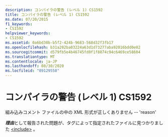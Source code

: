 ```yaml
---
description: コンパイラの警告 (レベル 1) CS1592
title: コンパイラの警告 (レベル 1) CS1592
ms.date: 07/20/2015
f1_keywords:
- CS1592
helpviewer_keywords:
- CS1592
ms.assetid: 0a6bd30b-b5f2-424b-9683-568d32f3fb17
ms.openlocfilehash: b31a202ba03224a63d1d73277aba92016bdd0e02
ms.sourcegitcommit: d579fb5e4b46745fd0f1f8874c94c6469ce58604
ms.translationtype: MT
ms.contentlocale: ja-JP
ms.lasthandoff: 08/30/2020
ms.locfileid: "89129558"
---
```

# <a name="compiler-warning-level-1-cs1592"></a>コンパイラの警告 (レベル 1) CS1592
組み込みコメント ファイルの中の XML 形式が正しくありません -- 'reason'  
  
 ***理由***として報告された問題が、タグによって指定されたファイルに見つかりました [\<include>](../programming-guide/xmldoc/include.md) 。

